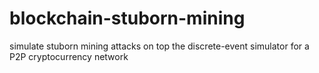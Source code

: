 # blockchain-stuborn-mining


 simulate stuborn mining attacks on top the discrete-event simulator for a P2P
cryptocurrency network
